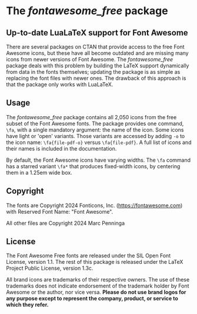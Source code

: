 # The _fontawesome_free_ package

## Up-to-date LuaLaTeX support for Font Awesome

There are several packages on CTAN that provide access to the free Font Awesome icons, but these have all become outdated and are missing many icons from newer versions of Font Awesome. The _fontawesome_free_ package deals with this problem by building the LaTeX support dynamically from data in the fonts themselves; updating the package is as simple as replacing the font files with newer ones. The drawback of this approach is that the package only works with LuaLaTeX.

## Usage

The _fontawesome_free_ package contains all 2,050 icons from the free subset of the Font Awesome fonts. The package provides one command, `\fa`, with a single mandatory argument: the name of the icon. Some icons have light or 'open' variants. Those variants are accessed by adding `-o` to the icon name: `\fa{file-pdf-o}` versus `\fa{file-pdf}`. A full list of icons and their names is included in the documentation.

By default, the Font Awesome icons have varying widths. The `\fa` command has a starred variant `\fa*` that produces fixed-width icons, by centering them in a 1.25em wide box.

## Copyright

The fonts are Copyright 2024 Fonticons, Inc. (https://fontawesome.com) with Reserved Font Name: "Font Awesome".

All other files are Copyright 2024 Marc Penninga

## License

The Font Awesome Free fonts are released under the SIL Open Font License, version 1.1.
The rest of this package is released under the LaTeX Project Public License, version 1.3c.

All brand icons are trademarks of their respective owners.
The use of these trademarks does not indicate endorsement of the trademark holder by Font Awesome or the author, nor vice versa.
**Please do not use brand logos for any purpose except to represent the company, product, or service to which they refer.**
